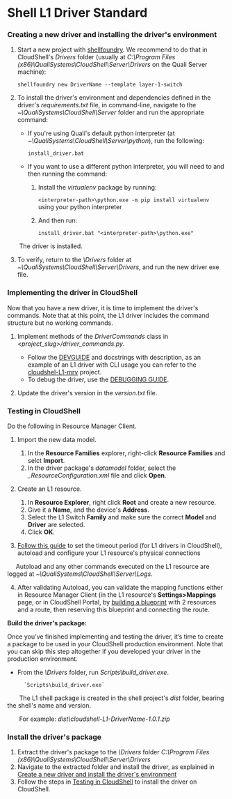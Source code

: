 

# Shell L1 Driver Standard
<a name="CreateNewDriver"></a>

### Creating a new driver and installing the driver's environment

1. Start a new project with [shellfoundry](https://github.com/QualiSystems/shellfoundry). We recommend to do that in CloudShell's *Drivers* folder (usually at *C:\Program Files (x86)\QualiSystems\CloudShell\Server\Drivers* on the Quali Server machine):

    `shellfoundry new DriverName --template layer-1-switch`

2. To install the driver's environment and dependencies defined in the driver's *requirements.txt* file, in command-line, navigate to the *~\QualiSystems\CloudShell\Server* folder and run the appropriate command:
 
    * If you're using Quali's default python interpreter (at *~\QualiSystems\CloudShell\Server\python*), run the following:

        `install_driver.bat`

    * If you want to use a different python interpreter, you will need to  and then running the command:
        1. Install the *virtualenv* package by running:
        
            `<interpreter-path>\python.exe -m pip install virtualenv` using your python interpreter
        2. And then run:
        
            `install_driver.bat "<interpreter-path>\python.exe"`

&nbsp;&nbsp;&nbsp;&nbsp;&nbsp;&nbsp;&nbsp;The driver is installed.

3. To verify, return to the *\Drivers* folder at *~\QualiSystems\CloudShell\Server\Drivers*, and run the new driver exe file.


### Implementing the driver in CloudShell

Now that you have a new driver, it is time to implement the driver's commands. Note that at this point, the L1 driver includes the command structure but no working commands.

1. Implement methods of the *DriverCommands* class in *<project_slug>/driver_commands.py*. 

    * Follow the [DEVGUIDE](https://github.com/QualiSystems/shell-L1-standard/blob/dev/DEVGUIDE.md) and docstrings with description, as an example of an L1 driver with CLI usage you can refer to the [cloudshel-L1-mrv](https://github.com/QualiSystems/cloudshell-L1-mrv) project.
    * To debug the driver, use the [DEBUGGING GUIDE](https://github.com/QualiSystems/shell-L1-template/blob/dev/DEBUGGING.md).

2. Update the driver's version in the *version.txt* file.
<a name="CreateNewDriver"></a>

### Testing in CloudShell

Do the following in Resource Manager Client.

1. Import the new data model. 
    1. In the **Resource Families** explorer, right-click **Resource Families** and selct **Import**.
    2. In the driver package's *datamodel* folder, select the *<driver0name>_ResourceConfiguration.xml* file and click **Open**.
2. Create an L1 resource. 
    1. In **Resource Explorer**, right click **Root** and create a new resource.
    2. Give it a **Name**, and the device's **Address**. 
    3. Select the L1 Switch **Family** and make sure the correct **Model** and **Driver** are selected.
    4. Click **OK**.
    
3. [Follow this guide](http://help.quali.com/Online%20Help/8.3/Portal/Content/Admn/Cnct-Ctrl-L1-Swch.htm) to set the timeout period (for L1 drivers in CloudShell), autoload and configure your L1 resource's physical connections

&nbsp;&nbsp;&nbsp;&nbsp;&nbsp;Autoload and any other commands executed on the L1 resource are logged at *~\QualiSystems\CloudShell\Server\Logs*.

4. After validating Autoload, you can validate the mapping functions either in Resource Manager Client (in the L1 resource's **Settings>Mappings** page, or in CloudShell Portal, by [building a blueprint](http://help.quali.com/Online%20Help/9.0/Portal/Content/CSP/LAB-MNG/Rsc-Cnct/Phys-Ntwrk-Crt.htm) with 2 resources and a route, then reserving this blueprint and connecting the route.


**Build the driver's package:**

Once you’ve finished implementing and testing the driver, it’s time to create a package to be used in your CloudShell production environment. Note that you can skip this step altogether if you developed your driver in the production environment.

* From the *\Drivers* folder, run *Scripts\build_driver.exe*.
    
        `Scripts\build_driver.exe`

&nbsp;&nbsp;&nbsp;&nbsp;&nbsp;&nbsp;&nbsp;The L1 shell package is created in the shell project's *dist* folder, bearing the shell's name and version.

&nbsp;&nbsp;&nbsp;&nbsp;&nbsp;&nbsp;&nbsp;For example: *dist\cloudshell-L1-DriverName-1.0.1.zip*
 
    
### Install the driver's package

1. Extract the driver's package to the *\Drivers* folder *C:\\Program Files (x86)\\QualiSystems\\CloudShell\\Server\\Drivers*
2. Navigate to the extracted folder and install the driver, as explained in [Create a new driver and install the driver's environment](#CreateNewDriver)
3. Follow the steps in [Testing in CloudShell](#CreateNewDriver) to install the driver on CloudShell.


